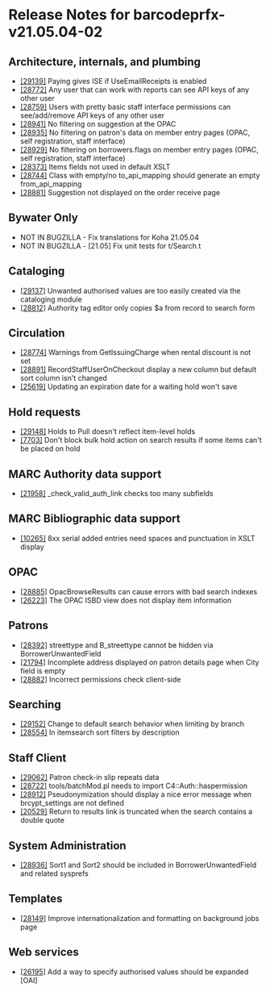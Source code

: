 
# Release Notes for barcodeprfx-v21.05.04-02

## Architecture, internals, and plumbing

- [[29139]](http://bugs.koha-community.org/bugzilla3/show_bug.cgi?id=29139) Paying gives ISE if UseEmailReceipts is enabled
- [[28772]](http://bugs.koha-community.org/bugzilla3/show_bug.cgi?id=28772) Any user that can work with reports can see API keys of any other user
- [[28759]](http://bugs.koha-community.org/bugzilla3/show_bug.cgi?id=28759) Users with pretty basic staff interface permissions can see/add/remove API keys of any other user
- [[28941]](http://bugs.koha-community.org/bugzilla3/show_bug.cgi?id=28941) No filtering on suggestion at the OPAC
- [[28935]](http://bugs.koha-community.org/bugzilla3/show_bug.cgi?id=28935) No filtering on patron's data on member entry pages (OPAC, self registration, staff interface)
- [[28929]](http://bugs.koha-community.org/bugzilla3/show_bug.cgi?id=28929) No filtering on borrowers.flags on member entry pages (OPAC, self registration, staff interface)
- [[28373]](http://bugs.koha-community.org/bugzilla3/show_bug.cgi?id=28373) Items fields not used in default XSLT
- [[28744]](http://bugs.koha-community.org/bugzilla3/show_bug.cgi?id=28744) Class with empty/no to_api_mapping should generate an empty from_api_mapping
- [[28881]](http://bugs.koha-community.org/bugzilla3/show_bug.cgi?id=28881) Suggestion not displayed on the order receive page

## Bywater Only

- NOT IN BUGZILLA - Fix translations for Koha 21.05.04
- NOT IN BUGZILLA - [21.05] Fix unit tests for t/Search.t

## Cataloging

- [[29137]](http://bugs.koha-community.org/bugzilla3/show_bug.cgi?id=29137) Unwanted authorised values are too easily created via the cataloging module
- [[28812]](http://bugs.koha-community.org/bugzilla3/show_bug.cgi?id=28812) Authority tag editor only copies $a from record to search form

## Circulation

- [[28774]](http://bugs.koha-community.org/bugzilla3/show_bug.cgi?id=28774) Warnings from GetIssuingCharge when rental discount is not set
- [[28891]](http://bugs.koha-community.org/bugzilla3/show_bug.cgi?id=28891) RecordStaffUserOnCheckout display a new column but default sort column isn't changed
- [[25619]](http://bugs.koha-community.org/bugzilla3/show_bug.cgi?id=25619) Updating an expiration date for a waiting hold won't save

## Hold requests

- [[29148]](http://bugs.koha-community.org/bugzilla3/show_bug.cgi?id=29148) Holds to Pull doesn't reflect item-level holds
- [[7703]](http://bugs.koha-community.org/bugzilla3/show_bug.cgi?id=7703) Don't block bulk hold action on search results if some items can't be placed on hold

## MARC Authority data support

- [[21958]](http://bugs.koha-community.org/bugzilla3/show_bug.cgi?id=21958) _check_valid_auth_link checks too many subfields

## MARC Bibliographic data support

- [[10265]](http://bugs.koha-community.org/bugzilla3/show_bug.cgi?id=10265) 8xx serial added entries need spaces and punctuation in XSLT display

## OPAC

- [[28885]](http://bugs.koha-community.org/bugzilla3/show_bug.cgi?id=28885) OpacBrowseResults can cause errors with bad search indexes
- [[26223]](http://bugs.koha-community.org/bugzilla3/show_bug.cgi?id=26223) The OPAC ISBD view does not display item information

## Patrons

- [[28392]](http://bugs.koha-community.org/bugzilla3/show_bug.cgi?id=28392) streettype and B_streettype cannot be hidden via BorrowerUnwantedField
- [[21794]](http://bugs.koha-community.org/bugzilla3/show_bug.cgi?id=21794) Incomplete address displayed on patron details page when City field is empty
- [[28882]](http://bugs.koha-community.org/bugzilla3/show_bug.cgi?id=28882) Incorrect permissions check client-side

## Searching

- [[29152]](http://bugs.koha-community.org/bugzilla3/show_bug.cgi?id=29152) Change to default search behavior when limiting by branch
- [[28554]](http://bugs.koha-community.org/bugzilla3/show_bug.cgi?id=28554) In itemsearch sort filters by description

## Staff Client

- [[29062]](http://bugs.koha-community.org/bugzilla3/show_bug.cgi?id=29062) Patron check-in slip repeats data
- [[28722]](http://bugs.koha-community.org/bugzilla3/show_bug.cgi?id=28722) tools/batchMod.pl needs to import C4::Auth::haspermission
- [[28912]](http://bugs.koha-community.org/bugzilla3/show_bug.cgi?id=28912) Pseudonymization should display a nice error message when brcypt_settings are not defined
- [[20529]](http://bugs.koha-community.org/bugzilla3/show_bug.cgi?id=20529) Return to results link is truncated when the search contains a double quote

## System Administration

- [[28936]](http://bugs.koha-community.org/bugzilla3/show_bug.cgi?id=28936) Sort1 and Sort2 should be included in BorrowerUnwantedField and related sysprefs

## Templates

- [[28149]](http://bugs.koha-community.org/bugzilla3/show_bug.cgi?id=28149) Improve internationalization and formatting on background jobs page

## Web services

- [[26195]](http://bugs.koha-community.org/bugzilla3/show_bug.cgi?id=26195) Add a way to specify authorised values should be expanded [OAI]


